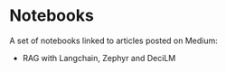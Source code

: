 # Notebooks
A set of notebooks linked to articles posted on Medium:
* RAG with Langchain, Zephyr and DeciLM
